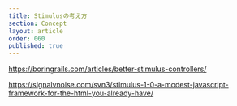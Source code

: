 ```yaml
---
title: Stimulusの考え方
section: Concept
layout: article
order: 060
published: true
---
```



https://boringrails.com/articles/better-stimulus-controllers/

https://signalvnoise.com/svn3/stimulus-1-0-a-modest-javascript-framework-for-the-html-you-already-have/
